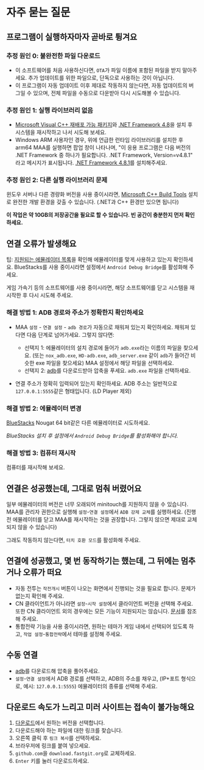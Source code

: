 # 자주 묻는 질문

## 프로그램이 실행하자마자 곧바로 튕겨요

### 추정 원인 0: 불완전한 파일 다운로드

- 이 소프트웨어를 처음 사용하신다면, `OTA`가 파일 이름에 포함된 파일을 받지 말아주세요. 추가 업데이트를 위한 파일으로, 단독으로 사용하는 것이 아닙니다.
- 이 프로그램이 자동 업데이트 이후 제대로 작동하지 않는다면, 자동 업데이트의 버그일 수 있으며, 전체 파일을 수동으로 다운받아 다시 시도해볼 수 있습니다.

### 추정 원인 1: 실행 라이브러리 없음

- [Microsoft Visual C++ 재배포 가능 패키지](https://learn.microsoft.com/ko-kr/cpp/windows/latest-supported-vc-redist?view=msvc-160#visual-studio-2015-2017-2019-and-2022)와 [.NET Framework 4.8](https://dotnet.microsoft.com/download/dotnet-framework/net48)을 설치 후 시스템을 재시작하고 나서 시도해 보세요.
- Windows ARM 사용자인 경우, 위에 언급한 런타임 라이브러리를 설치한 후 arm64 MAA를 실행하면 팝업 창이 나타나며, "이 응용 프로그램은 다음 버전의 .NET Framework 중 하나가 필요합니다. .NET Framework, Version=v4.8.1" 라고 메시지가 표시됩니다. [.NET Framework 4.8.1](https://dotnet.microsoft.com/ko-kr/download/dotnet-framework/net481)를 설치해주세요.

### 추정 원인 2: 다른 실행 라이브러리 문제

윈도우 서버나 다른 경량화 버전을 사용 중이시라면, [Microsoft C++ Build Tools](https://visualstudio.microsoft.com/visual-cpp-build-tools/) 설치로 완전한 개발 환경을 갖출 수 있습니다. (.NET과 C++ 환경만 있으면 됩니다)

**이 작업은 약 10GB의 저장공간을 필요로 할 수 있습니다. 빈 공간이 충분한지 먼저 확인하세요.**

## 연결 오류가 발생해요

팁: [지원되는 에뮬레이터 목록](1.3-에뮬레이터_지원.md)을 확인해 에뮬레이터를 맞게 사용하고 있는지 확인하세요. BlueStacks를 사용 중이시라면 설정에서 `Android Debug Bridge`를 활성화해 주세요.

게임 가속기 등의 소프트웨어를 사용 중이시라면, 해당 소프트웨어를 닫고 시스템을 재시작한 후 다시 시도해 주세요.

### 해결 방법 1: ADB 경로와 주소가 정확한지 확인하세요

- MAA `설정` - `연결 설정` - `adb 경로`가 자동으로 채워져 있는지 확인하세요. 채워져 있다면 다음 단계로 넘어가세요. 그렇지 않다면:

  - 선택지 1: 에뮬레이터의 설치 경로에 들어가 `adb.exe`라는 이름의 파일을 찾으세요. (또는 `nox_adb.exe`, `HD-adb.exe`, `adb_server.exe` 같이 `adb`가 들어간 비슷한 exe 파일을 찾으세요) MAA 설정에서 해당 파일을 선택하세요.
  - 선택지 2: [adb](https://dl.google.com/android/repository/platform-tools-latest-windows.zip)를 다운로드받아 압축을 푸세요. `adb.exe` 파일을 선택하세요.
- 연결 주소가 정확히 입력되어 있는지 확인하세요. ADB 주소는 일반적으로 `127.0.0.1:5555`같은 형태입니다. (LD Player 제외)

### 해결 방법 2: 에뮬레이터 변경

[BlueStacks](https://www.bluestacks.com/download.html) Nougat 64 bit같은 다른 에뮬레이터로 시도하세요.

_BlueStacks 설치 후 설정에서 `Android Debug Bridge`를 활성화해야 합니다._

### 해결 방법 3: 컴퓨터 재시작

컴퓨터를 재시작해 보세요.

## 연결은 성공했는데, 그대로 멈춰 버렸어요

일부 에뮬레이터의 버전은 너무 오래되어 minitouch를 지원하지 않을 수 있습니다. MAA를 관리자 권한으로 실행해 `설정`-`연결 설정`에서 `ADB 강제 교체`를 실행하세요. (진행 전 에뮬레이터를 닫고 MAA를 재시작하는 것을 권장합니다. 그렇지 않으면 제대로 교체되지 않을 수 있습니다)

그래도 작동하지 않는다면, `터치 호환 모드`를 활성화해 주세요.

## 연결에 성공했고, 몇 번 동작하기는 했는데, 그 뒤에는 멈추거나 오류가 떠요

- 자동 전투는 `작전개시` 버튼이 나오는 화면에서 진행되는 것을 필요로 합니다. 문제가 없는지 확인해 주세요.
- CN 클라이언트가 아니라면 `설정`-`시작 설정`에서 클라이언트 버전을 선택해 주세요. 또한 CN 클라이언트 외의 경우에는 모든 기능이 지원되지는 않습니다. [문서](../../README_ko-KR.md#해외-서버-지원)를 참조해 주세요.
- 통합전략 기능을 사용 중이시라면, 원하는 테마가 게임 내에서 선택되어 있도록 하고, `작업 설정`-`통합전략`에서 테마를 설정해 주세요.

## 수동 연결

- [adb](https://dl.google.com/android/repository/platform-tools-latest-windows.zip)를 다운로드해 압축을 풀어주세요.
- `설정`-`연결 설정`에서 ADB 경로를 선택하고, ADB의 주소를 채우고, (IP+포트 형식으로, 예시: `127.0.0.1:5555`) 에뮬레이터의 종류를 선택해 주세요.

## 다운로드 속도가 느리고 미러 사이트는 접속이 불가능해요

1. [다운로드](../../README_ko-KR.md#다운로드)에서 원하는 버전을 선택합니다.
2. 다운로드해야 하는 파일에 대한 링크를 찾습니다.
3. 오른쪽 클릭 후 `링크 복사`를 선택하세요.
4. 브라우저에 링크를 붙여 넣으세요.
5. `github.com`을 `download.fastgit.org`로 교체하세요.
6. `Enter` 키를 눌러 다운로드하세요.
